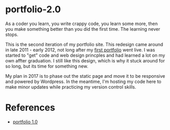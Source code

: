 # portfolio-2.0

As a coder you learn, you write crappy code, you learn some more, then you make something better than you did the first time. The learning never stops.

This is the second iteration of my portfolio site. This redesign came around in late 2011 - early 2012, not long after my [first portfolio](https://scrabill.github.io/) went live. I was started to "get" code and web design princples and had learned a lot on my own affter graduation. I still like this design, which is why it stuck around for so long, but its time for something new. 

My plan in 2017 is to phase out the static page and move it to be responsive and powered by Wordpress. In the meantime, I'm hosting my code here to make minor updates while practicing my version control skills. 

# References

* [portfolio 1.0](https://github.com/scrabill/scrabill.github.io)
